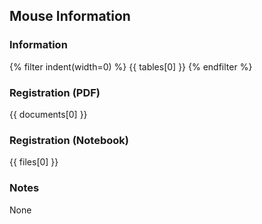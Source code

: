 ## Mouse Information

### Information
{% filter indent(width=0) %}
{{ tables[0] }}
{% endfilter %}

### Registration (PDF)
{{ documents[0] }}

### Registration (Notebook)
{{ files[0] }}

### Notes
None
